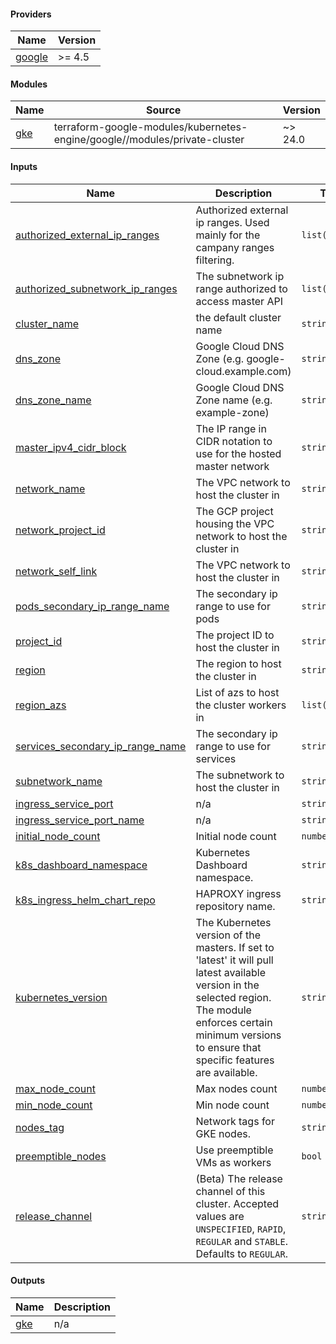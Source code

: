 <!-- BEGIN_TF_DOCS -->
#### Providers

| Name | Version |
|------|---------|
| <a name="provider_google"></a> [google](#provider_google) | >= 4.5 |

#### Modules

| Name | Source | Version |
|------|--------|---------|
| <a name="module_gke"></a> [gke](#module_gke) | terraform-google-modules/kubernetes-engine/google//modules/private-cluster | ~> 24.0 |

#### Inputs

| Name | Description | Type | Default | Required |
|------|-------------|------|---------|:--------:|
| <a name="input_authorized_external_ip_ranges"></a> [authorized_external_ip_ranges](#input_authorized_external_ip_ranges) | Authorized external ip ranges. Used mainly for the campany ranges filtering. | `list(string)` | n/a | yes |
| <a name="input_authorized_subnetwork_ip_ranges"></a> [authorized_subnetwork_ip_ranges](#input_authorized_subnetwork_ip_ranges) | The subnetwork ip range authorized to access master API | `list(string)` | n/a | yes |
| <a name="input_cluster_name"></a> [cluster_name](#input_cluster_name) | the default cluster name | `string` | n/a | yes |
| <a name="input_dns_zone"></a> [dns_zone](#input_dns_zone) | Google Cloud DNS Zone (e.g. google-cloud.example.com) | `string` | n/a | yes |
| <a name="input_dns_zone_name"></a> [dns_zone_name](#input_dns_zone_name) | Google Cloud DNS Zone name (e.g. example-zone) | `string` | n/a | yes |
| <a name="input_master_ipv4_cidr_block"></a> [master_ipv4_cidr_block](#input_master_ipv4_cidr_block) | The IP range in CIDR notation to use for the hosted master network | `string` | n/a | yes |
| <a name="input_network_name"></a> [network_name](#input_network_name) | The VPC network to host the cluster in | `string` | n/a | yes |
| <a name="input_network_project_id"></a> [network_project_id](#input_network_project_id) | The GCP project housing the VPC network to host the cluster in | `string` | n/a | yes |
| <a name="input_network_self_link"></a> [network_self_link](#input_network_self_link) | The VPC network to host the cluster in | `string` | n/a | yes |
| <a name="input_pods_secondary_ip_range_name"></a> [pods_secondary_ip_range_name](#input_pods_secondary_ip_range_name) | The secondary ip range to use for pods | `string` | n/a | yes |
| <a name="input_project_id"></a> [project_id](#input_project_id) | The project ID to host the cluster in | `string` | n/a | yes |
| <a name="input_region"></a> [region](#input_region) | The region to host the cluster in | `string` | n/a | yes |
| <a name="input_region_azs"></a> [region_azs](#input_region_azs) | List of azs to host the cluster workers in | `list(string)` | n/a | yes |
| <a name="input_services_secondary_ip_range_name"></a> [services_secondary_ip_range_name](#input_services_secondary_ip_range_name) | The secondary ip range to use for services | `string` | n/a | yes |
| <a name="input_subnetwork_name"></a> [subnetwork_name](#input_subnetwork_name) | The subnetwork to host the cluster in | `string` | n/a | yes |
| <a name="input_ingress_service_port"></a> [ingress_service_port](#input_ingress_service_port) | n/a | `string` | `"30000"` | no |
| <a name="input_ingress_service_port_name"></a> [ingress_service_port_name](#input_ingress_service_port_name) | n/a | `string` | `"http"` | no |
| <a name="input_initial_node_count"></a> [initial_node_count](#input_initial_node_count) | Initial node count | `number` | `1` | no |
| <a name="input_k8s_dashboard_namespace"></a> [k8s_dashboard_namespace](#input_k8s_dashboard_namespace) | Kubernetes Dashboard namespace. | `string` | `"k8s-dashboard"` | no |
| <a name="input_k8s_ingress_helm_chart_repo"></a> [k8s_ingress_helm_chart_repo](#input_k8s_ingress_helm_chart_repo) | HAPROXY ingress repository name. | `string` | `"https://haproxytech.github.io/helm-charts"` | no |
| <a name="input_kubernetes_version"></a> [kubernetes_version](#input_kubernetes_version) | The Kubernetes version of the masters. If set to 'latest' it will pull latest available version in the selected region. The module enforces certain minimum versions to ensure that specific features are available. | `string` | `null` | no |
| <a name="input_max_node_count"></a> [max_node_count](#input_max_node_count) | Max nodes count | `number` | `3` | no |
| <a name="input_min_node_count"></a> [min_node_count](#input_min_node_count) | Min node count | `number` | `1` | no |
| <a name="input_nodes_tag"></a> [nodes_tag](#input_nodes_tag) | Network tags for GKE nodes. | `string` | `"tf-lb-https-gke"` | no |
| <a name="input_preemptible_nodes"></a> [preemptible_nodes](#input_preemptible_nodes) | Use preemptible VMs as workers | `bool` | `false` | no |
| <a name="input_release_channel"></a> [release_channel](#input_release_channel) | (Beta) The release channel of this cluster. Accepted values are `UNSPECIFIED`, `RAPID`, `REGULAR` and `STABLE`. Defaults to `REGULAR`. | `string` | `"STABLE"` | no |

#### Outputs

| Name | Description |
|------|-------------|
| <a name="output_gke"></a> [gke](#output_gke) | n/a |
<!-- END_TF_DOCS -->